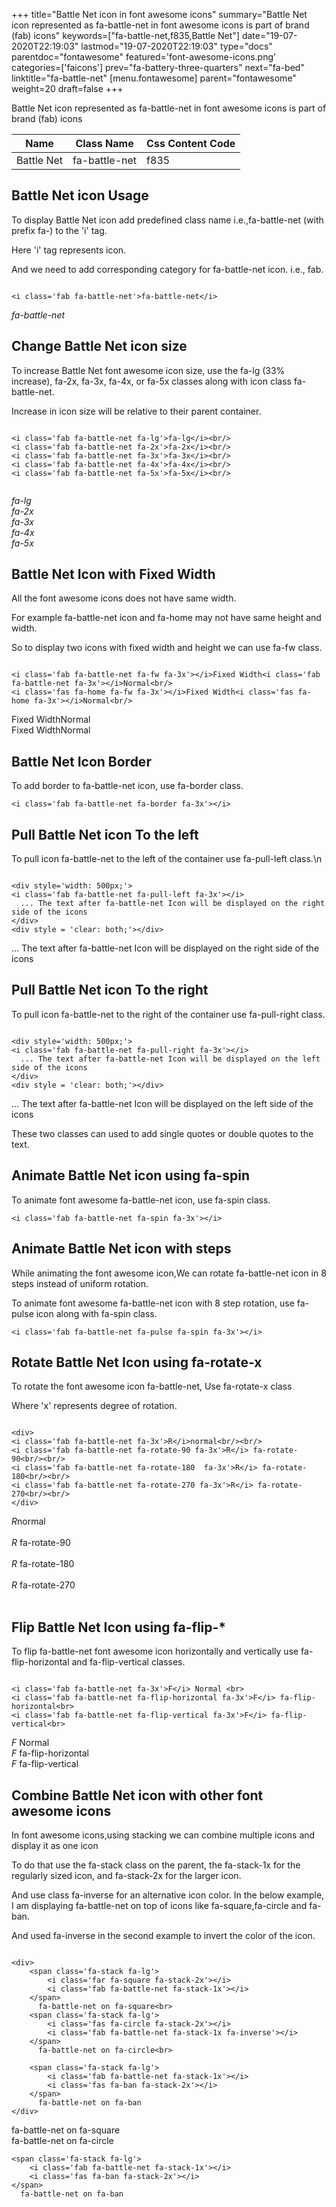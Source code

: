 +++
title="Battle Net icon in font awesome icons"
summary="Battle Net icon represented as fa-battle-net in font awesome icons is part of brand (fab) icons"
keywords=["fa-battle-net,f835,Battle Net"]
date="19-07-2020T22:19:03"
lastmod="19-07-2020T22:19:03"
type="docs"
parentdoc="fontawesome"
featured='font-awesome-icons.png'
categories=['faicons']
prev="fa-battery-three-quarters"
next="fa-bed"
linktitle="fa-battle-net"
[menu.fontawesome]
parent="fontawesome"
weight=20
draft=false
+++


Battle Net icon represented as fa-battle-net in font awesome icons is part of brand (fab) icons

<div class='table-responsive'><table class='table'><thead><tr><th>Name</th><th>Class Name</th><th>Css Content Code</th></tr></thead><tbody><tr><td>Battle Net</td><td>fa-battle-net</td><td>f835</td></tr></tbody></table></div>



## Battle Net icon Usage

To display Battle Net icon add predefined class name i.e.,fa-battle-net (with prefix fa-) to the 'i' tag.

Here 'i' tag represents icon.

And we need to add corresponding category for fa-battle-net icon. i.e., fab.


```

<i class='fab fa-battle-net'>fa-battle-net</i>
```

<i class='fab fa-battle-net'>fa-battle-net</i>




## Change Battle Net icon size
To increase Battle Net font awesome icon size, use the fa-lg (33% increase), fa-2x, fa-3x, fa-4x, or fa-5x classes along with icon class fa-battle-net.

Increase in icon size will be relative to their parent container. 

```

<i class='fab fa-battle-net fa-lg'>fa-lg</i><br/>
<i class='fab fa-battle-net fa-2x'>fa-2x</i><br/>
<i class='fab fa-battle-net fa-3x'>fa-3x</i><br/>
<i class='fab fa-battle-net fa-4x'>fa-4x</i><br/>
<i class='fab fa-battle-net fa-5x'>fa-5x</i><br/>
            
```

<i class='fab fa-battle-net fa-lg'>fa-lg</i><br/>
<i class='fab fa-battle-net fa-2x'>fa-2x</i><br/>
<i class='fab fa-battle-net fa-3x'>fa-3x</i><br/>
<i class='fab fa-battle-net fa-4x'>fa-4x</i><br/>
<i class='fab fa-battle-net fa-5x'>fa-5x</i><br/>
            



## Battle Net Icon with Fixed Width 

All the font awesome icons does not have same width.

For example fa-battle-net icon and fa-home may not have same height and width.

So to display two icons with fixed width and height we can use fa-fw class.


```

<i class='fab fa-battle-net fa-fw fa-3x'></i>Fixed Width<i class='fab fa-battle-net fa-3x'></i>Normal<br/>
<i class='fas fa-home fa-fw fa-3x'></i>Fixed Width<i class='fas fa-home fa-3x'></i>Normal<br/>
```

<i class='fab fa-battle-net fa-fw fa-3x'></i>Fixed Width<i class='fab fa-battle-net fa-3x'></i>Normal<br/>
<i class='fas fa-home fa-fw fa-3x'></i>Fixed Width<i class='fas fa-home fa-3x'></i>Normal<br/>



## Battle Net Icon Border 

To add border to fa-battle-net icon, use fa-border class.


```
<i class='fab fa-battle-net fa-border fa-3x'></i>

```
<i class='fab fa-battle-net fa-border fa-3x'></i>





## Pull Battle Net icon To the left

To pull icon fa-battle-net to the left of the container use fa-pull-left class.\n

```

<div style='width: 500px;'>
<i class='fab fa-battle-net fa-pull-left fa-3x'></i>
  ... The text after fa-battle-net Icon will be displayed on the right side of the icons
</div>
<div style = 'clear: both;'></div>
```

<div style='width: 500px;'>
<i class='fab fa-battle-net fa-pull-left fa-3x'></i>
  ... The text after fa-battle-net Icon will be displayed on the right side of the icons
</div>
<div style = 'clear: both;'></div>




## Pull Battle Net icon To the right
To pull icon fa-battle-net to the right of the container use fa-pull-right class.

```

<div style='width: 500px;'>
<i class='fab fa-battle-net fa-pull-right fa-3x'></i>
  ... The text after fa-battle-net Icon will be displayed on the left side of the icons
</div>
<div style = 'clear: both;'></div>
```

<div style='width: 500px;'>
<i class='fab fa-battle-net fa-pull-right fa-3x'></i>
  ... The text after fa-battle-net Icon will be displayed on the left side of the icons
</div>
<div style = 'clear: both;'></div>

These two classes can used to add single quotes or double quotes to the text.


## Animate Battle Net icon using fa-spin
To animate font awesome fa-battle-net icon, use fa-spin class.

```
<i class='fab fa-battle-net fa-spin fa-3x'></i>
```
<i class='fab fa-battle-net fa-spin fa-3x'></i>




## Animate Battle Net icon with steps
While animating the font awesome icon,We can rotate fa-battle-net icon in 8 steps instead of uniform rotation.

To animate font awesome fa-battle-net icon with 8 step rotation, use fa-pulse icon along with fa-spin class.


```
<i class='fab fa-battle-net fa-pulse fa-spin fa-3x'></i>

```
<i class='fab fa-battle-net fa-pulse fa-spin fa-3x'></i>





## Rotate Battle Net Icon using fa-rotate-x
To rotate the font awesome icon fa-battle-net, Use fa-rotate-x class

Where 'x' represents degree of rotation.


```

<div>
<i class='fab fa-battle-net fa-3x'>R</i>normal<br/><br/>
<i class='fab fa-battle-net fa-rotate-90 fa-3x'>R</i> fa-rotate-90<br/><br/> 
<i class='fab fa-battle-net fa-rotate-180  fa-3x'>R</i> fa-rotate-180<br/><br/> 
<i class='fab fa-battle-net fa-rotate-270 fa-3x'>R</i> fa-rotate-270<br/><br/>
</div>
```

<div>
<i class='fab fa-battle-net fa-3x'>R</i>normal<br/><br/>
<i class='fab fa-battle-net fa-rotate-90 fa-3x'>R</i> fa-rotate-90<br/><br/> 
<i class='fab fa-battle-net fa-rotate-180  fa-3x'>R</i> fa-rotate-180<br/><br/> 
<i class='fab fa-battle-net fa-rotate-270 fa-3x'>R</i> fa-rotate-270<br/><br/>
</div>




## Flip Battle Net Icon using fa-flip-*
To flip fa-battle-net font awesome icon horizontally and vertically use fa-flip-horizontal and fa-flip-vertical classes. 

```

<i class='fab fa-battle-net fa-3x'>F</i> Normal <br>
<i class='fab fa-battle-net fa-flip-horizontal fa-3x'>F</i> fa-flip-horizontal<br>
<i class='fab fa-battle-net fa-flip-vertical fa-3x'>F</i> fa-flip-vertical<br>
```

<i class='fab fa-battle-net fa-3x'>F</i> Normal <br>
<i class='fab fa-battle-net fa-flip-horizontal fa-3x'>F</i> fa-flip-horizontal<br>
<i class='fab fa-battle-net fa-flip-vertical fa-3x'>F</i> fa-flip-vertical<br>




## Combine Battle Net icon with other font awesome icons
In font awesome icons,using stacking we can combine multiple icons and display it as one icon 

To do that use the fa-stack class on the parent, the fa-stack-1x for the regularly sized icon, and fa-stack-2x for the larger icon.

And use class fa-inverse for an alternative icon color. 
In the below example, I am displaying fa-battle-net on top of icons like fa-square,fa-circle and fa-ban.

And used fa-inverse in the second example to invert the color of the icon.

```

<div>
    <span class='fa-stack fa-lg'>
        <i class='far fa-square fa-stack-2x'></i>
        <i class='fab fa-battle-net fa-stack-1x'></i>
    </span>
      fa-battle-net on fa-square<br>
    <span class='fa-stack fa-lg'>
        <i class='fas fa-circle fa-stack-2x'></i>
        <i class='fab fa-battle-net fa-stack-1x fa-inverse'></i>
    </span>
      fa-battle-net on fa-circle<br>

    <span class='fa-stack fa-lg'>
        <i class='fab fa-battle-net fa-stack-1x'></i>
        <i class='fas fa-ban fa-stack-2x'></i>
    </span>
      fa-battle-net on fa-ban
</div>
```

<div>
    <span class='fa-stack fa-lg'>
        <i class='far fa-square fa-stack-2x'></i>
        <i class='fab fa-battle-net fa-stack-1x'></i>
    </span>
      fa-battle-net on fa-square<br>
    <span class='fa-stack fa-lg'>
        <i class='fas fa-circle fa-stack-2x'></i>
        <i class='fab fa-battle-net fa-stack-1x fa-inverse'></i>
    </span>
      fa-battle-net on fa-circle<br>

    <span class='fa-stack fa-lg'>
        <i class='fab fa-battle-net fa-stack-1x'></i>
        <i class='fas fa-ban fa-stack-2x'></i>
    </span>
      fa-battle-net on fa-ban
</div>






